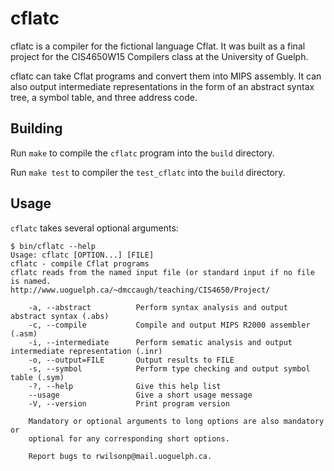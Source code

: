 # cflatc

cflatc is a compiler for the fictional language Cflat. It was built as a final
project for the CIS4650W15 Compilers class at the University of Guelph.

cflatc can take Cflat programs and convert them into MIPS assembly. It can also
output intermediate representations in the form of an abstract syntax tree, a
symbol table, and three address code.

## Building

Run `make` to compile the `cflatc` program into the `build` directory.

Run `make test` to compiler the `test_cflatc` into the `build` directory.

## Usage

`cflatc` takes several optional arguments:

    $ bin/cflatc --help
    Usage: cflatc [OPTION...] [FILE]
    cflatc - compile Cflat programs
    cflatc reads from the named input file (or standard input if no file is named.
    http://www.uoguelph.ca/~dmccaugh/teaching/CIS4650/Project/

        -a, --abstract          Perform syntax analysis and output abstract syntax (.abs)
        -c, --compile           Compile and output MIPS R2000 assembler (.asm)
        -i, --intermediate      Perform sematic analysis and output intermediate representation (.inr)
        -o, --output=FILE       Output results to FILE
        -s, --symbol            Perform type checking and output symbol table (.sym)
        -?, --help              Give this help list 
        --usage                 Give a short usage message
        -V, --version           Print program version

        Mandatory or optional arguments to long options are also mandatory or
        optional for any corresponding short options.

        Report bugs to rwilsonp@mail.uoguelph.ca.
